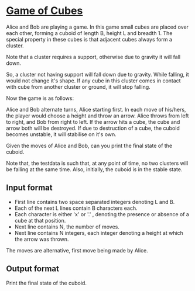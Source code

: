 # [Game of Cubes][link]

Alice and Bob are playing a game. In this game small cubes are placed over each other, forming a cuboid of length B, height L and breadth 1. The special property in these cubes is that adjacent cubes always form a cluster.

Note that a cluster requires a support, otherwise due to gravity it will fall down.

So, a cluster not having support will fall down due to gravity. While falling, it would not change it's shape. If any cube in this cluster comes in contact with cube from another cluster or ground, it will stop falling.

Now the game is as follows:

Alice and Bob alternate turns, Alice starting first. In each move of his/hers, the player would choose a height and throw an arrow. Alice throws from left to right, and Bob from right to left. If the arrow hits a cube, the cube and arrow both will be destroyed. If due to destruction of a cube, the cuboid becomes unstable, it will stabilise on it's own.

Given the moves of Alice and Bob, can you print the final state of the cuboid.

Note that, the testdata is such that, at any point of time, no two clusters will be falling at the same time. Also, initially, the cuboid is in the stable state.

## Input format

- First line contains two space separated integers denoting L and B.
- Each of the next L lines contain B characters each.
- Each character is either 'x' or '.' , denoting the presence or absence of a cube at that position.
- Next line contains N, the number of moves.
- Next line contains N integers, each integer denoting a height at which the arrow was thrown.

The moves are alternative, first move being made by Alice.

## Output format

Print the final state of the cuboid.

[link]: https://www.hackerearth.com/practice/algorithms/graphs/breadth-first-search/practice-problems/algorithm/game-of-cubes-43/
